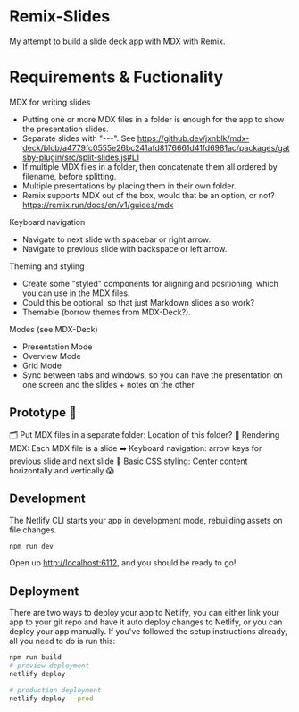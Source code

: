 # Remix-Slides

My attempt to build a slide deck app with MDX with Remix.

# Requirements & Fuctionality

MDX for writing slides

- Putting one or more MDX files in a folder is enough for the app to show the presentation slides.
- Separate slides with "---". See https://github.dev/jxnblk/mdx-deck/blob/a4779fc0555e26bc241afd8176661d41fd6981ac/packages/gatsby-plugin/src/split-slides.js#L1
- If multiple MDX files in a folder, then concatenate them all ordered by filename, before splitting.
- Multiple presentations by placing them in their own folder.
- Remix supports MDX out of the box, would that be an option, or not? https://remix.run/docs/en/v1/guides/mdx

Keyboard navigation

- Navigate to next slide with spacebar or right arrow.
- Navigate to previous slide with backspace or left arrow.

Theming and styling

- Create some "styled" components for aligning and positioning, which you can use in the MDX files.
- Could this be optional, so that just Markdown slides also work?
- Themable (borrow themes from MDX-Deck?).

Modes (see MDX-Deck)

- Presentation Mode
- Overview Mode
- Grid Mode
- Sync between tabs and windows, so you can have the presentation on one screen and the slides + notes on the other

## Prototype 🧪

🗂 Put MDX files in a separate folder: Location of this folder?
📄 Rendering MDX: Each MDX file is a slide
➡️ Keyboard navigation: arrow keys for previous slide and next slide
💅 Basic CSS styling: Center content horizontally and vertically 😱

## Development

The Netlify CLI starts your app in development mode, rebuilding assets on file changes.

```sh
npm run dev
```

Open up [http://localhost:6112](http://localhost:6112), and you should be ready to go!

## Deployment

There are two ways to deploy your app to Netlify, you can either link your app to your git repo and have it auto deploy changes to Netlify, or you can deploy your app manually. If you've followed the setup instructions already, all you need to do is run this:

```sh
npm run build
# preview deployment
netlify deploy

# production deployment
netlify deploy --prod
```
